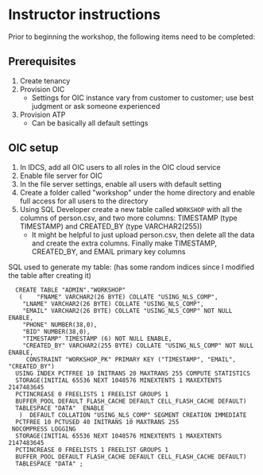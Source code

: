 # Instructor instructions

Prior to beginning the workshop, the following items need to be completed:

## Prerequisites

1. Create tenancy
2. Provision OIC
   - Settings for OIC instance vary from customer to customer; use best judgment or ask someone experienced
3. Provision ATP
   - Can be basically all default settings

## OIC setup

1. In IDCS, add all OIC users to all roles in the OIC cloud service
2. Enable file server for OIC
3. In the file server settings, enable all users with default setting
4. Create a folder called "workshop" under the home directory and enable full access for all users to the directory
5. Using SQL Developer create a new table called `WORKSHOP` with all the columns of person.csv, and two more columns: TIMESTAMP (type TIMESTAMP) and CREATED_BY (type VARCHAR2(255))
   - It might be helpful to just upload person.csv, then delete all the data and create the extra columns. Finally make TIMESTAMP, CREATED_BY, and EMAIL primary key columns

SQL used to generate my table: (has some random indices since I modified the table after creating it)
```
  CREATE TABLE "ADMIN"."WORKSHOP" 
   (	"FNAME" VARCHAR2(26 BYTE) COLLATE "USING_NLS_COMP", 
	"LNAME" VARCHAR2(26 BYTE) COLLATE "USING_NLS_COMP", 
	"EMAIL" VARCHAR2(26 BYTE) COLLATE "USING_NLS_COMP" NOT NULL ENABLE, 
	"PHONE" NUMBER(38,0), 
	"BID" NUMBER(38,0), 
	"TIMESTAMP" TIMESTAMP (6) NOT NULL ENABLE, 
	"CREATED_BY" VARCHAR2(255 BYTE) COLLATE "USING_NLS_COMP" NOT NULL ENABLE, 
	 CONSTRAINT "WORKSHOP_PK" PRIMARY KEY ("TIMESTAMP", "EMAIL", "CREATED_BY")
  USING INDEX PCTFREE 10 INITRANS 20 MAXTRANS 255 COMPUTE STATISTICS 
  STORAGE(INITIAL 65536 NEXT 1048576 MINEXTENTS 1 MAXEXTENTS 2147483645
  PCTINCREASE 0 FREELISTS 1 FREELIST GROUPS 1
  BUFFER_POOL DEFAULT FLASH_CACHE DEFAULT CELL_FLASH_CACHE DEFAULT)
  TABLESPACE "DATA"  ENABLE
   )  DEFAULT COLLATION "USING_NLS_COMP" SEGMENT CREATION IMMEDIATE 
  PCTFREE 10 PCTUSED 40 INITRANS 10 MAXTRANS 255 
 NOCOMPRESS LOGGING
  STORAGE(INITIAL 65536 NEXT 1048576 MINEXTENTS 1 MAXEXTENTS 2147483645
  PCTINCREASE 0 FREELISTS 1 FREELIST GROUPS 1
  BUFFER_POOL DEFAULT FLASH_CACHE DEFAULT CELL_FLASH_CACHE DEFAULT)
  TABLESPACE "DATA" ;
```